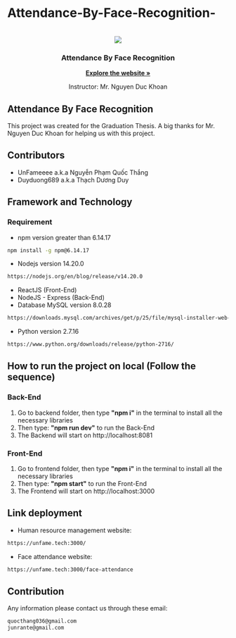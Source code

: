 # Attendance-By-Face-Recognition-
<!-- PROJECT LOGO -->
<br />
<div align="center">
  <img src="https://drive.google.com/uc?id=1ToO6WO2NTWOVgbVKaR-99zIVBnY_UGX6">
</div>
<h3 align="center">Attendance By Face Recognition</h3>
  <div align="center">
      <a  href="https://unfame.tech:3000"><strong>Explore the website »</strong></a>
      <br />
  </div>
  <p align="center">
     Instructor: Mr. Nguyen Duc Khoan 
    <br />
  </p>
</div>


## Attendance By Face Recognition
This project was created for the Graduation Thesis.
A big thanks for Mr. Nguyen Duc Khoan for helping us with this project.

## Contributors
- UnFameeee a.k.a Nguyễn Phạm Quốc Thắng
- Duyduong689 a.k.a Thạch Dương Duy

## Framework and Technology
### Requirement
- npm version greater than 6.14.17
```sh
npm install -g npm@6.14.17
```
- Nodejs version 14.20.0
```sh
https://nodejs.org/en/blog/release/v14.20.0
```
- ReactJS (Front-End)
- NodeJS - Express (Back-End)
- Database MySQL version 8.0.28
```sh
https://downloads.mysql.com/archives/get/p/25/file/mysql-installer-web-community-8.0.28.0.msi
```
- Python version 2.7.16
```sh
https://www.python.org/downloads/release/python-2716/
```
## How to run the project on local (Follow the sequence)
### Back-End
1. Go to backend folder, then type **"npm i"** in the terminal to install all the necessary libraries
2. Then type: **"npm run dev"** to run the Back-End
3. The Backend will start on http://localhost:8081

### Front-End 
1. Go to frontend folder, then type **"npm i"** in the terminal to install all the necessary libraries
2. Then type: **"npm start"** to run the Front-End
3. The Frontend will start on http://localhost:3000

## Link deployment
- Human resource management website:
```sh
https://unfame.tech:3000/
```
- Face attendance website:
```sh
https://unfame.tech:3000/face-attendance
```
## Contribution
Any information please contact us through these email: 
```sh
quocthang036@gmail.com
junrante@gmail.com
```
